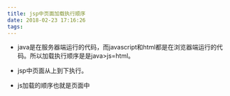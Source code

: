 ```yaml
---
title: jsp中页面加载执行顺序
date: 2018-02-23 17:16:26
tags:
---
```


- java是在服务器端运行的代码，而javascript和html都是在浏览器端运行的代码。所以加载执行顺序是是java>js=html。

- jsp中页面从上到下执行。

- js加载的顺序也就是页面中<script>标签出现的顺序。<script>标签里面的或者是引入的外部js文件的执行顺序都是其语句出现的顺序，其中js执行的过程也是页面装载的一部分。

-  onload指示页面包含图片等文件在内的所有元素都加载完成。

---

   jquery的document.ready，或者简写的$(function)表示文档结构已经加载完成执行（不包含图片等非文字媒体文件）。
   
   
```
<html>  
<head>  
<%@ include file="/common/header.jsp" %>   
<%  
    request.setAttribute("test1", "222");   
%>  
<script>  
    //执行顺序4. 这个是整个页面加载完毕后再执行  
    $(function(){         
        /**jsp表达式赋值**/  
        alert("444"+test1);               
        alert("444"+test2);  
  
    });  
  
    //在js里，执行顺序1，这块代码先执行  
    var test1= "<%=request.getAttribute("test1")%>";  
    var test2= "<%=request.getAttribute("test2")%>";  
    alert("111" + test1);  
    alert("111" + test2);  
  
<%   
    request.setAttribute("test2", "333");  
%>  
</script>  
</head>  
<body>  
    <!-- 执行顺序2 -->  
    <p>222</p>  
</body>  
<script>   
    //执行顺序3  
    alert("333" + test1);  
    alert("333" + test2);  
</script>  
</html> 
```

